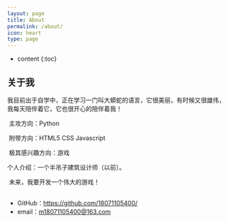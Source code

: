 ```yaml
---
layout: page
title: About
permalink: /about/
icon: heart
type: page
---
```


* content
{:toc}

## 关于我

我目前出于自学中，正在学习一门叫大蟒蛇的语言，它很美丽，有时候又很雄伟，我每天陪伴着它，它也很开心的陪伴着我！

​	主攻方向：Python  

​	附带方向：HTML5  CSS  Javascript

​	极其感兴趣方向：游戏

个人介绍：一个半吊子建筑设计师（以前）。

​		未来，我要开发一个伟大的游戏！

##  

* GitHub：https://github.com/18071105400/
* email：m18071105400@163.com

  


